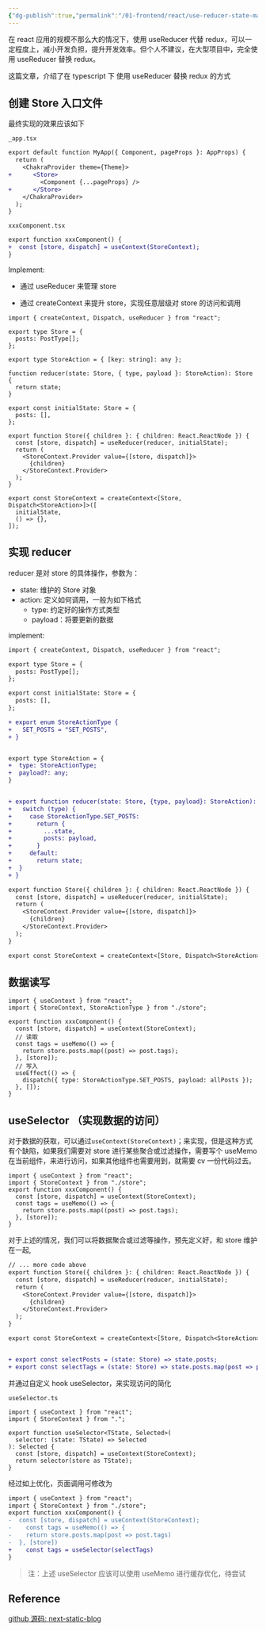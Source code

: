 ```yaml
---
{"dg-publish":true,"permalink":"/01-frontend/react/use-reducer-state-manage/","title":"useReducer state manage组件状态管理","tags":["utils","react","hook","frontend"],"created":"2024-05-27T15:04:11.000+08:00","updated":"2024-12-02T15:01:47.012+08:00"}
---
```




在 react 应用的规模不那么大的情况下，使用 useReducer 代替 redux，可以一定程度上，减小开发负担，提升开发效率。但个人不建议，在大型项目中，完全使用 useReducer 替换 redux。

这篇文章，介绍了在 typescript 下 使用 useReducer 替换 redux 的方式

<!--more-->

## 创建 Store 入口文件

最终实现的效果应该如下

`_app.tsx`

```diff
export default function MyApp({ Component, pageProps }: AppProps) {
  return (
    <ChakraProvider theme={Theme}>
+      <Store>
         <Component {...pageProps} />
+      </Store>
    </ChakraProvider>
  );
}
```

`xxxComponent.tsx`

```diff
export function xxxComponent() {
+  const [store, dispatch] = useContext(StoreContext);
}
```

Implement:

- 通过 useReducer 来管理 store

- 通过 createContext 来提升 store，实现任意层级对 store 的访问和调用

```tsx
import { createContext, Dispatch, useReducer } from "react";

export type Store = {
  posts: PostType[];
};

export type StoreAction = { [key: string]: any };

function reducer(state: Store, { type, payload }: StoreAction): Store {
  return state;
}

export const initialState: Store = {
  posts: [],
};

export function Store({ children }: { children: React.ReactNode }) {
  const [store, dispatch] = useReducer(reducer, initialState);
  return (
    <StoreContext.Provider value={[store, dispatch]}>
      {children}
    </StoreContext.Provider>
  );
}

export const StoreContext = createContext<[Store, Dispatch<StoreAction>]>([
  initialState,
  () => {},
]);
```

## 实现 reducer

reducer 是对 store 的具体操作，参数为：

- state: 维护的 Store 对象
- action: 定义如何调用，一般为如下格式
  - type: 约定好的操作方式类型
  - payload：将要更新的数据

implement:

```diff
import { createContext, Dispatch, useReducer } from "react";

export type Store = {
  posts: PostType[];
};

export const initialState: Store = {
  posts: [],
};

+ export enum StoreActionType {
+   SET_POSTS = "SET_POSTS",
+ }


export type StoreAction = {
+  type: StoreActionType;
+  payload?: any;
}


+ export function reducer(state: Store, {type, payload}: StoreAction): Store {
+   switch (type) {
+     case StoreActionType.SET_POSTS:
+       return {
+         ...state,
+         posts: payload,
+       }
+     default:
+       return state;
+  }
+ }

export function Store({ children }: { children: React.ReactNode }) {
  const [store, dispatch] = useReducer(reducer, initialState);
  return (
    <StoreContext.Provider value={[store, dispatch]}>
      {children}
    </StoreContext.Provider>
  );
}

export const StoreContext = createContext<[Store, Dispatch<StoreAction>]>([initialState, () => {}]);
```

## 数据读写

```tsx
import { useContext } from "react";
import { StoreContext, StoreActionType } from "./store";

export function xxxComponent() {
  const [store, dispatch] = useContext(StoreContext);
  // 读取
  const tags = useMemo(() => {
    return store.posts.map((post) => post.tags);
  }, [store]);
  // 写入
  useEffect(() => {
    dispatch({ type: StoreActionType.SET_POSTS, payload: allPosts });
  }, []);
}
```

## useSelector （实现数据的访问）

对于数据的获取，可以通过`useContext(StoreContext)`；来实现，但是这种方式有个缺陷，如果我们需要对 store 进行某些聚合或过滤操作，需要写个 useMemo 在当前组件，来进行访问，如果其他组件也需要用到，就需要 cv 一份代码过去。

```tsx
import { useContext } from "react";
import { StoreContext } from "./store";
export function xxxComponent() {
  const [store, dispatch] = useContext(StoreContext);
  const tags = useMemo(() => {
    return store.posts.map((post) => post.tags);
  }, [store]);
}
```

对于上述的情况，我们可以将数据聚合或过滤等操作，预先定义好，和 store 维护在一起,

```diff
// ... more code above
export function Store({ children }: { children: React.ReactNode }) {
  const [store, dispatch] = useReducer(reducer, initialState);
  return (
    <StoreContext.Provider value={[store, dispatch]}>
      {children}
    </StoreContext.Provider>
  );
}

export const StoreContext = createContext<[Store, Dispatch<StoreAction>]>([initialState, () => {}]);


+ export const selectPosts = (state: Store) => state.posts;
+ export const selectTags = (state: Store) => state.posts.map(post => post.tags);
```

并通过自定义 hook useSelector，来实现访问的简化

`useSelector.ts`

```tsx
import { useContext } from "react";
import { StoreContext } from ".";

export function useSelector<TState, Selected>(
  selector: (state: TState) => Selected
): Selected {
  const [store, dispatch] = useContext(StoreContext);
  return selector(store as TState);
}
```

经过如上优化，页面调用可修改为

```diff
import { useContext } from "react";
import { StoreContext } from "./store";
export function xxxComponent() {
-  const [store, dispatch] = useContext(StoreContext);
-	 const tags = useMemo(() => {
-    return store.posts.map(post => post.tags)
-  }, [store])
+	 const tags = useSelector(selectTags)
}
```

> 注：上述 useSelector 应该可以使用 useMemo 进行缓存优化，待尝试

## Reference

[github 源码: next-static-blog](https://github.com/shancw96/next-static-blog/tree/master/lib/store)
